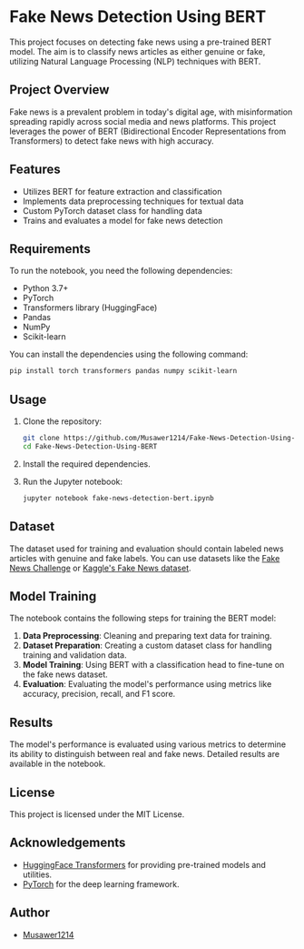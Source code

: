 
# Fake News Detection Using BERT

This project focuses on detecting fake news using a pre-trained BERT model. The aim is to classify news articles as either genuine or fake, utilizing Natural Language Processing (NLP) techniques with BERT.

## Project Overview

Fake news is a prevalent problem in today's digital age, with misinformation spreading rapidly across social media and news platforms. This project leverages the power of BERT (Bidirectional Encoder Representations from Transformers) to detect fake news with high accuracy.

## Features

- Utilizes BERT for feature extraction and classification
- Implements data preprocessing techniques for textual data
- Custom PyTorch dataset class for handling data
- Trains and evaluates a model for fake news detection

## Requirements

To run the notebook, you need the following dependencies:

- Python 3.7+
- PyTorch
- Transformers library (HuggingFace)
- Pandas
- NumPy
- Scikit-learn

You can install the dependencies using the following command:

```bash
pip install torch transformers pandas numpy scikit-learn
```

## Usage

1. Clone the repository:

   ```bash
   git clone https://github.com/Musawer1214/Fake-News-Detection-Using-BERT.git
   cd Fake-News-Detection-Using-BERT
   ```

2. Install the required dependencies.

3. Run the Jupyter notebook:

   ```bash
   jupyter notebook fake-news-detection-bert.ipynb
   ```

## Dataset

The dataset used for training and evaluation should contain labeled news articles with genuine and fake labels. You can use datasets like the [Fake News Challenge](http://www.fakenewschallenge.org/) or [Kaggle's Fake News dataset](https://www.kaggle.com/c/fake-news/data).

## Model Training

The notebook contains the following steps for training the BERT model:

1. **Data Preprocessing**: Cleaning and preparing text data for training.
2. **Dataset Preparation**: Creating a custom dataset class for handling training and validation data.
3. **Model Training**: Using BERT with a classification head to fine-tune on the fake news dataset.
4. **Evaluation**: Evaluating the model's performance using metrics like accuracy, precision, recall, and F1 score.

## Results

The model's performance is evaluated using various metrics to determine its ability to distinguish between real and fake news. Detailed results are available in the notebook.

## License

This project is licensed under the MIT License.

## Acknowledgements

- [HuggingFace Transformers](https://github.com/huggingface/transformers) for providing pre-trained models and utilities.
- [PyTorch](https://pytorch.org/) for the deep learning framework.

## Author

- [Musawer1214](https://github.com/Musawer1214)
